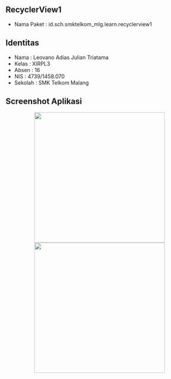 ## RecyclerView1
* Nama Paket : id.sch.smktelkom_mlg.learn.recyclerview1

## Identitas
* Nama  : Leovano Adias Julian Triatama
* Kelas : XIRPL3
* Absen : 16
* NIS   : 4739/1458.070
* Sekolah : SMK Telkom Malang

## Screenshot Aplikasi
<p align="center">
  <img src="http://i64.tinypic.com/14e9o9i.jpg" width="350"/>
  <img src="http://i64.tinypic.com/291kc91.jpg" width="350"/>
</p>
